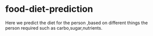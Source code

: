 # food-diet-prediction
Here we predict the diet for the person ,based on different things the person required such as carbo,sugar,nutrients.
